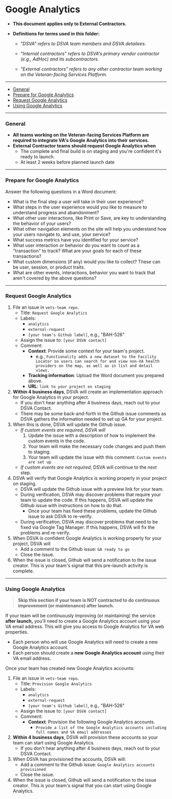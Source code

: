 # Google Analytics

* **This document applies only to External Contractors.**

* **Definitions for terms used in this folder:**

  * *"DSVA" refers to DSVA team members and DSVA detailees.*

  * *"Internal contractors" refers to DSVA's primary vendor contractor (e.g., AdHoc) and its subcontractors.*

  * *"External contractors" refers to any other contractor team working on the Veteran-facing Services Platform.*

<hr>

* [General](#general)
* [Prepare for Google Analytics](#prepare-for-google-analytics)
* [Request Google Analytics](#request-google-analytics)
* [Using Google Analytics](#using-google-analytics)

<hr>

### General

* **All teams working on the Veteran-facing Services Platform are required to integrate VA's Google Analytics into their services.**
* **External Contractor teams should request Google Analytics when**
  * The complete and final build is on staging and you're confident it's ready to launch. 
  * At least 2 weeks before planned launch date

<hr>

### Prepare for Google Analytics

Answer the following questions in a Word document:

* What is the final step a user will take in their user experience?
* What steps in the user experience would you like to measure to understand progress and abandonment?
* What other user interactions, like Print or Save, are key to understanding the behavior of your users?
* What other navigation elements on the site will help you understand how your users navigate to, and use, your service?
* What success metrics have you identified for your service?
* What user interaction or behavior do you want to count as a "transaction" to track? What are your goals for each of these transactions?
* What custom dimensions (if any) would you like to collect? These can be user, session, or product traits.
* What are other events, interactions, behavior you want to track that aren't covered by the above questions?

<hr>

### Request Google Analytics

1. File an issue in ```vets-team repo```.
    * Title: ```Request Google Analytics```
    * Labels: 
      * ```analytics```
      * ```external-request```
      * ```[your team's Github label]```, e.g., "BAH-526"
    * Assign the issue to: ```[your DSVA contact]```
    * Comment: 
      * **Context**: Provide some context for your team's project.
        * e.g., ```Functionality adds a new dataset to the Facility Locator so users can search for and view non-VA health providers on the map, as well as in list and detail views.```
      * **Tracking information**: Upload the Word document you prepared above.
      * **URL**: ```link to your project on staging```
1. **Within 4 business days**, DSVA will create an implementation approach for Google Analytics in your project.
    * If you don't hear anything after 4 business days, reach out to your DSVA Contact.
    * There may be some back-and-forth in the Github issue comments as DSVA gathers the information needed to set up GA for your project.
1. When this is done, DSVA will update the Github issue.
    * *If custom events are required, DSVA will*
      1. Update the issue with a description of how to implement the custom events in the code.
      1. Your team will make the necessary code changes and push them to staging.
      1. Your team will update the issue with this comment: ```Custom events are set up```
    * *If custom events are not required*, DSVA will continue to the next step.
1. DSVA will verify that Google Analytics is working properly in your project on staging.
    * DSVA will update the Github issue with a preview link for your team.
    * During verification, DSVA may discover problems that require your team to update the code. If this happens, DSVA will update the Github issue with instructions on how to do that.
      * Once your team has fixed these problems, update the Github issue to ask DSVA to re-verify.
    * During verification, DSVA may discover problems that need to be fixed via Google Tag Manager. If this happens, DSVA will fix the problems and re-verify.
1. When DSVA is confident Google Analytics is working properly for your project, DSVA will
    * Add a comment to the Github issue: ```GA ready to go```
    * Close the issue.
1. When the issue is closed, Github will send a notification to the issue creator. This is your team's signal that this pre-launch activity is complete.

<hr>

### Using Google Analytics

> **Skip this section if your team is NOT contracted to do continuous improvement (or maintenance) after launch.**

If your team will be continuously improving (or maintaining) the service **after launch,** you'll need to create a Google Analytics account using your VA email address. This will give you access to Google Analytics for VA web properties.

* Each person who will use Google Analytics will need to create a new Google Analytics account.
* Each person should create a **new Google Analytics account** using their VA email address.

Once your team has created new Google Analytics accounts:

1. File an issue in ```vets-team repo```.
    * Title: ```Provision Google Analytics```
    * Labels: 
      * ```analytics```
      * ```external-request```
      * ```[your team's Github label]```, e.g., "BAH-526"
    * Assign the issue to: ```[your DSVA contact]```
    * Comment: 
      * **Context**: Provision the following Google Analytics accounts.
        * ```Provide a list of the Google Analytics accounts including full names and VA email addresses```
1. **Within 4 business days**, DSVA will provision these accounts so your team can start using Google Analytics.
    * If you don't hear anything after 4 business days, reach out to your DSVA Contact.
1. When DSVA has provisioned the accounts, DSVA will:
    * Add a comment to the Github issue: ```Google Analytics accounts provisioned```
    * Close the issue.
1. When the issue is closed, Github will send a notification to the issue creator. This is your team's signal that you can start using Google Analytics.
